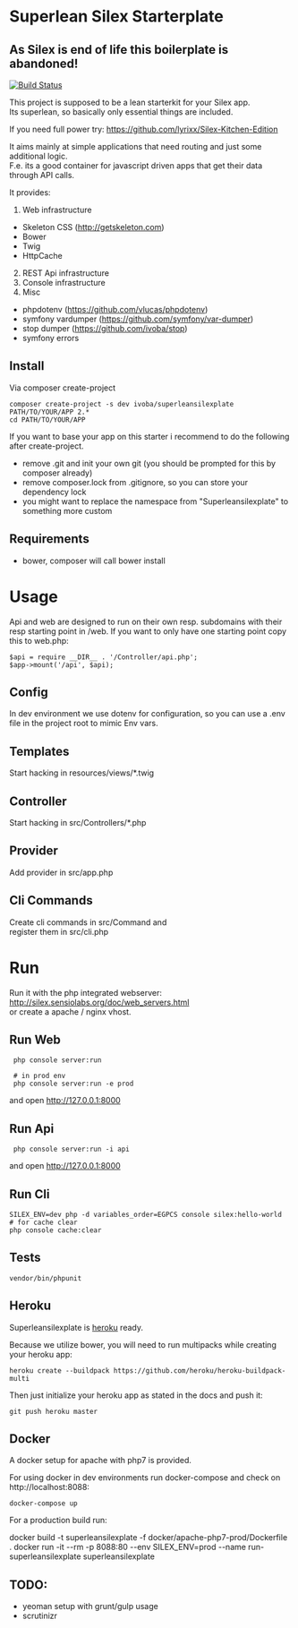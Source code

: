 # Superlean Silex Starterplate
## As Silex is end of life this boilerplate is abandoned! ##

[![Build Status](https://secure.travis-ci.org/ivoba/superleansilexplate.png?branch=master)](http://travis-ci.org/ivoba/superleansilexplate)

This project is supposed to be a lean starterkit for your Silex app.  
Its superlean, so basically only essential things are included.  

If you need full power try:
https://github.com/lyrixx/Silex-Kitchen-Edition

It aims mainly at simple applications that need routing and just some additional logic.  
F.e. its a good container for javascript driven apps that get their data through API calls.  

It provides:

1. Web infrastructure
  * Skeleton CSS (http://getskeleton.com)
  * Bower
  * Twig
  * HttpCache
2. REST Api infrastructure
3. Console infrastructure
4. Misc
  * phpdotenv (https://github.com/vlucas/phpdotenv)
  * symfony vardumper (https://github.com/symfony/var-dumper)
  * stop dumper (https://github.com/ivoba/stop)
  * symfony errors

## Install
Via composer create-project

    composer create-project -s dev ivoba/superleansilexplate PATH/TO/YOUR/APP 2.*
    cd PATH/TO/YOUR/APP

If you want to base your app on this starter i recommend to do the following after create-project.  

- remove .git and init your own git (you should be prompted for this by composer already)
- remove composer.lock from .gitignore, so you can store your dependency lock
- you might want to replace the namespace from "Superleansilexplate" to something more custom

## Requirements
- bower, composer will call bower install

# Usage
Api and web are designed to run on their own resp. subdomains with their resp starting point in /web.
If you want to only have one starting point copy this to web.php:

    $api = require __DIR__ . '/Controller/api.php';
    $app->mount('/api', $api);


## Config
In dev environment we use dotenv for configuration, so you can use a .env file in the project root to mimic Env vars.
## Templates
Start hacking in resources/views/*.twig
## Controller
Start hacking in src/Controllers/*.php
## Provider
Add provider in src/app.php
## Cli Commands
Create cli commands in src/Command and  
register them in src/cli.php

# Run
Run it with the php integrated webserver: http://silex.sensiolabs.org/doc/web_servers.html  
or create a apache / nginx vhost.

## Run Web

     php console server:run

     # in prod env
     php console server:run -e prod

and open http://127.0.0.1:8000


## Run Api

     php console server:run -i api

and open http://127.0.0.1:8000

## Run Cli

    SILEX_ENV=dev php -d variables_order=EGPCS console silex:hello-world
    # for cache clear
    php console cache:clear


Tests
-----
`vendor/bin/phpunit`


## Heroku
Superleansilexplate is [heroku](https://heroku.com) ready.  

Because we utilize bower, you will need to run multipacks while creating your heroku app:

    heroku create --buildpack https://github.com/heroku/heroku-buildpack-multi

Then just initialize your heroku app as stated in the docs and push it:

    git push heroku master


## Docker
A docker setup for apache with php7 is provided.  

For using docker in dev environments run docker-compose and check on http://localhost:8088:

    docker-compose up

For a production build run:

   docker build -t superleansilexplate -f docker/apache-php7-prod/Dockerfile .
   docker run -it --rm -p 8088:80 --env SILEX_ENV=prod --name run-superleansilexplate superleansilexplate

## TODO:

 - yeoman setup with grunt/gulp usage
 - scrutinizr
